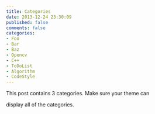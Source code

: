 ```yaml
---
title: Categories
date: 2013-12-24 23:30:09
published: false
comments: false
categories:
- Foo
- Bar
- Baz
- Opencv
- C++
- ToDoList
- Algorithm
- CodeStyle
---
```


This post contains 3 categories. Make sure your theme can
<!--more-->

display all of the categories.
